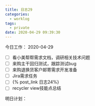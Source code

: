 ```yaml
---
title: 日志29
categories:
  - worklog
tags:
  - private
date: 2020-04-29 09:39:30
---
```

今日工作：
2020-04-29
<!--more-->
- [ ] 看小美帮帮需求文档，调研相关技术问题
- [ ] 来购主干回归测试，跟踪测试bug
- [ ] 来购退换货客户邮寄需求开发准备
- [ ] Jira需求任务
- [ ] {% post_link 日志24%}
- [ ] recycler view技能点总结

明日计划：